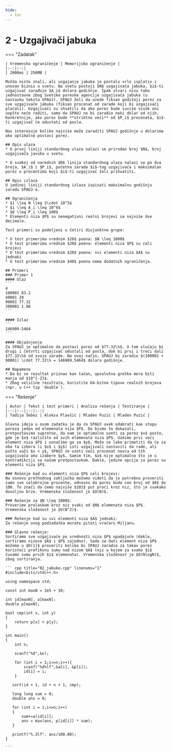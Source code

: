 ```yaml
---
hide:
  - toc
---
```


# 2 - Uzgajivači jabuka

=== "Zadatak"
	
	| Vremensko ograničenje | Memorijsko ograničenje |
	|:-:|:-:|
	| 2000ms | 256MB |
	
	Možda niste znali, ali uzgajanje jabuka je postalo vrlo isplativ i unosan biznis u svetu. Na svetu postoji $N$ uzgajivača jabuka, $i$-ti uzgajivač zarađuje $A_i$ dolara godišnje. Ipak stvari nisu tako jednostavne zbog Svetske poreske agencije uzgajivača jabuka (u nastavku teksta SPAUJ). SPAUJ želi da uvede fiksan godišnji porez za sve uzgajivače jabuka (fiksan procenat od zarade koji bi uzgajivači plaćali). Uzgajivači su shvatili da ako porez bude suviše visok oni uopšte neće raditi, samo da SPAUJ ne bi zaradio neki dolar od njih. Konkretnije, ako porez bude **striktno veći** od $P_i$ procenata, $i$-ti uzgajivač će odustati od posla.
	
	Nas interesuje koliko najviše može zaraditi SPAUJ godišnje u dolarima ako optimalno postavi porez. 
	
	## Opis ulaza
	* U prvoj liniji standardnog ulaza nalazi se prirodan broj $N$, broj uzgajivača javuka u svetu.
	
	* U svakoj od narednih $N$ linija standardnog ulaza nalazi se po dva broja, $A_i$ i $P_i$, početna zarada $i$-tog uzgajivača i maksimalan porez u procentima koji $i$-ti uzgajivač želi prihvatiti.   
	
	## Opis izlaza
	U jedinoj liniji standardnog izlaza ispisati maksimalnu godišnju zaradu SPAUJ-a.
	
	## Ograničenja
	* $1 \leq N \leq 2\cdot 10^5$
	* $1 \leq A_i \leq 10^6$
	* $0 \leq P_i \leq 100$
	* Elementi niza $P$ su nenegativni realni brojevi sa najviše dve decimale.
	
	Test primeri su podeljeni u četiri disjunktne grupe:
	
	* U test primerima vrednim $20$ poena: $N \leq 1000$
	* U test primerima vrednim $20$ poena: elementi niza $P$ su celi brojevi  
	* U test primerima vrednim $20$ poena: svi elementi niza $A$ su jednaki
	* U test primerima vrednim $40$ poena nema dodatnih ograničenja.
	
	## Primeri
	### Primer 1
	#### Ulaz
	```
	4
	100001 83.2
	40001 20
	90001 77.32
	300001 1.88
	```
	
	#### Izlaz
	```
	146909.5464
	```
	
	#### Objašnjenje
	Za SPAUJ je optimalno da postavi porez od $77.32\%$. U tom slučaju bi drugi i četvrti uzgajivač odustali od posla, dok bi prvi i treći dali $77.32\%$ od svoje zarade. Na ovaj način, SPAUJ bi zaradio $(100001 + 90001) \cdot 77.32\% = 146909.5464$ dolara godišnje. 
	
	## Napomene
	* Da bi se rezultat priznao kao tačan, apsolutna greška mora biti manja od $10^{-2}$.
	* Zbog veličine rezultata, koristite 64-bitne tipove realnih brojeva (npr. u C++ tip `double`).
	
=== "Rešenje"
	
	| Autor | Tekst i test primeri | Analiza rеšenja | Testiranje |
	|:-:|:-:|:-:|:-:|
	| Tadija Šebez | Aleksa Plavšić | Mladen Puzić | Mladen Puzić |
	
	Glavna ideja u ovom zadatku je da će SPAUJ uvek odabrati kao stopu poreza jedan od elemenata niza $P$. Da bismo to dokazali, pretpostavimo suprotno, da nam je optimalno uzeti za porez $x$ posto, gde je $x$ različito od svih elemenata niza $P$. Uzmimo prvi veći element niza $P$ i označimo ga sa $y$. Može se lako primetiti da će za oba ta izbora (i $x$ i $y$) isti uzgajivači nastaviti da rade, ali pošto važi $x < y$, SPAUJ će uzeti veći procenat novca od tih uzgajivača ako izabere $y$. Samim tim, $x$ nije optimalno što je u kontradikciji sa našom pretpostavkom. Dakle, jedine opcije za porez su elementi niza $P$.
	
	### Rešenje kad su elementi niza $P$ celi brojevi:
	Na osnovu prethodnog zaključka možemo videti da je potrebno proveriti samo sve celobrojne procente, odnosno da porez bude ceo broj od $0$ do 100. To znači da ćemo najviše $101$ put proći kroz niz, što je svakako dovoljno brzo. Vremenska složenost je $O(N)$. 
	
	### Rešenje za $N \leq 1000$:
	Proverimo prolaskom kroz niz svaki od $N$ elemenata niza $P$. Vremenska složenost je $O(N^2)$.
	
	### Rešenje kad su svi elementi niza $A$ jednaki:
	Za rešenje ovog podzadatka morate pitati vračaru Miljanu.
	
	### Glavno rešenje:
	Sortiramo sve uzgajivače po vrednosti niza $P$ opadajuće (dakle, sortiramo nizove $A$ i $P$ zajedno). Sada za dati element niza $P$ možemo u $O(1)$ proveriti koliko bi SPAUJ zaradio za takav porez koristeći prefiksnu sumu nad nizom $A$ (niz u kojem za svako $i$ čuvamo sumu prvih $i$ elemenata). Vremenska složenost je $O(NlogN)$, zbog sortiranja.
	
	``` cpp title="02_jabuke.cpp" linenums="1"
	#include<bits/stdc++.h>
	
	using namespace std;
	
	const int maxN = 2e5 + 10;
	
	int id[maxN], a[maxN];
	double p[maxN];
	
	bool cmp(int x, int y)
	{
	    return p[x] > p[y];
	}
	
	int main()
	{
	    int n;
	
	    scanf("%d",&n);
	
	    for (int i = 1;i<=n;i++){
	        scanf("%d%lf",&a[i], &p[i]);
	        id[i] = i;
	    }
	
	   sort(id + 1, id + n + 1, cmp);
	
	   long long sum = 0;
	   double ans = 0;
	
	   for (int i = 1;i<=n;i++)
	   {
	       sum+=a[id[i]];
	       ans = max(ans, p[id[i]] * sum);
	   }
	
	   printf("%.3lf", ans/100.00);
	}

	```
